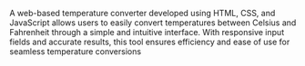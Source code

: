 A web-based temperature converter developed using HTML, CSS, and JavaScript allows users to easily convert temperatures between Celsius and Fahrenheit through a simple and intuitive interface. With responsive input fields and accurate results, this tool ensures efficiency and ease of use for seamless temperature conversions
